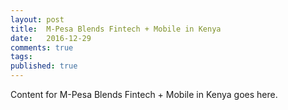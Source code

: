 ```yaml
---
layout: post
title:  M-Pesa Blends Fintech + Mobile in Kenya
date:   2016-12-29
comments: true
tags: 
published: true
---
```

 
Content for M-Pesa Blends Fintech + Mobile in Kenya goes here.
 
